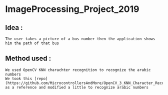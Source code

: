 # ImageProcessing_Project_2019

## Idea :
    The user takes a picture of a bus number then the application shows him the path of that bus
    

## Method used :
    We used OpenCV KNN charachter recognition to recognize the arabic numbers
    We took this [repo] (https://github.com/MicrocontrollersAndMore/OpenCV_3_KNN_Character_Recognition_Python) as a reference and modified a little to recognize arabic numbers
    
    
    
